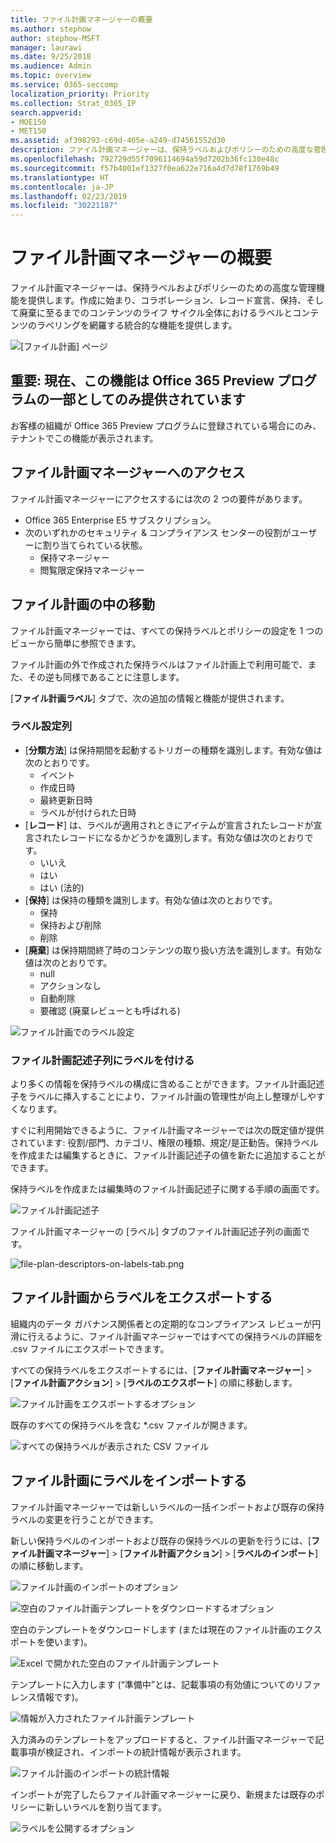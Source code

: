 ```yaml
---
title: ファイル計画マネージャーの概要
ms.author: stephow
author: stephow-MSFT
manager: laurawi
ms.date: 9/25/2018
ms.audience: Admin
ms.topic: overview
ms.service: O365-seccomp
localization_priority: Priority
ms.collection: Strat_O365_IP
search.appverid:
- MOE150
- MET150
ms.assetid: af398293-c69d-465e-a249-d74561552d30
description: ファイル計画マネージャーは、保持ラベルおよびポリシーのための高度な管理機能を提供します。作成に始まり、コラボレーション、レコード宣言、保持、そして廃棄に至るまでのコンテンツのライフ サイクル全体におけるラベルとコンテンツのラベリングを網羅する統合的な機能を提供します。
ms.openlocfilehash: 792729d55f7096114694a59d7202b36fc130e48c
ms.sourcegitcommit: f57b4001ef1327f0ea622e716a4d7d78f1769b49
ms.translationtype: HT
ms.contentlocale: ja-JP
ms.lasthandoff: 02/23/2019
ms.locfileid: "30221187"
---
```

# <a name="overview-of-file-plan-manager"></a>ファイル計画マネージャーの概要

ファイル計画マネージャーは、保持ラベルおよびポリシーのための高度な管理機能を提供します。作成に始まり、コラボレーション、レコード宣言、保持、そして廃棄に至るまでのコンテンツのライフ サイクル全体におけるラベルとコンテンツのラベリングを網羅する統合的な機能を提供します。

![[ファイル計画] ページ](media/file-plan-page.png)

## <a name="important-this-feature-is-currently-available-only-as-part-of-the-office-365-preview-program"></a>重要: 現在、この機能は Office 365 Preview プログラムの一部としてのみ提供されています

お客様の組織が Office 365 Preview プログラムに登録されている場合にのみ、テナントでこの機能が表示されます。

## <a name="accessing-file-plan-manager"></a>ファイル計画マネージャーへのアクセス

ファイル計画マネージャーにアクセスするには次の 2 つの要件があります。
- Office 365 Enterprise E5 サブスクリプション。
- 次のいずれかのセキュリティ &amp; コンプライアンス センターの役割がユーザーに割り当てられている状態。 
    - 保持マネージャー
    - 閲覧限定保持マネージャー

## <a name="navigating-your-file-plan"></a>ファイル計画の中の移動

ファイル計画マネージャーでは、すべての保持ラベルとポリシーの設定を 1 つのビューから簡単に参照できます。

ファイル計画の外で作成された保持ラベルはファイル計画上で利用可能で、また、その逆も同様であることに注意します。

[**ファイル計画ラベル**] タブで、次の追加の情報と機能が提供されます。

### <a name="label-settings-columns"></a>ラベル設定列
 
- [**分類方法**] は保持期間を起動するトリガーの種類を識別します。有効な値は次のとおりです。 
    - イベント
    - 作成日時
    - 最終更新日時
    - ラベルが付けられた日時
- [**レコード**] は、ラベルが適用されときにアイテムが宣言されたレコードが宣言されたレコードになるかどうかを識別します。有効な値は次のとおりです。
    - いいえ
    - はい
    - はい (法的)
- [**保持**] は保持の種類を識別します。有効な値は次のとおりです。
    - 保持
    - 保持および削除
    - 削除
- [**廃棄**] は保持期間終了時のコンテンツの取り扱い方法を識別します。有効な値は次のとおりです。 
    - null
    - アクションなし
    - 自動削除
    - 要確認 (廃棄レビューとも呼ばれる)

![ファイル計画でのラベル設定](media/file-plan-label-columns.png)

### <a name="label-file-plan-descriptors-columns"></a>ファイル計画記述子列にラベルを付ける

より多くの情報を保持ラベルの構成に含めることができます。ファイル計画記述子をラベルに挿入することにより、ファイル計画の管理性が向上し整理がしやすくなります。

すぐに利用開始できるように、ファイル計画マネージャーでは次の既定値が提供されています: 役割/部門、カテゴリ、権限の種類、規定/是正勧告。保持ラベルを作成または編集するときに、ファイル計画記述子の値を新たに追加することができます。

保持ラベルを作成または編集時のファイル計画記述子に関する手順の画面です。

![ファイル計画記述子](media/file-plan-descriptors.png)

ファイル計画マネージャーの [ラベル] タブのファイル計画記述子列の画面です。

![file-plan-descriptors-on-labels-tab.png](media/file-plan-descriptors-on-labels-tab.png)

## <a name="export-labels-out-of-your-file-plan"></a>ファイル計画からラベルをエクスポートする

組織内のデータ ガバナンス関係者との定期的なコンプライアンス レビューが円滑に行えるように、ファイル計画マネージャーではすべての保持ラベルの詳細を .csv ファイルにエクスポートできます。

すべての保持ラベルをエクスポートするには、[**ファイル計画マネージャー**] \> [**ファイル計画アクション**] \> [**ラベルのエクスポート**] の順に移動します。

![ファイル計画をエクスポートするオプション](media/file-plan-export-labels-option.png)

既存のすべての保持ラベルを含む *.csv ファイルが開きます。

![すべての保持ラベルが表示された CSV ファイル](media/file-plan-csv-file.png)

## <a name="import-labels-into-your-file-plan"></a>ファイル計画にラベルをインポートする

ファイル計画マネージャーでは新しいラベルの一括インポートおよび既存の保持ラベルの変更を行うことができます。

新しい保持ラベルのインポートおよび既存の保持ラベルの更新を行うには、[**ファイル計画マネージャー**] \> [**ファイル計画アクション**] \> [**ラベルのインポート**] の順に移動します。

![ファイル計画のインポートのオプション](media/file-plan-import-labels-option.png)

![空白のファイル計画テンプレートをダウンロードするオプション](media/file-plan-blank-template-option.png)

空白のテンプレートをダウンロードします (または現在のファイル計画のエクスポートを使います)。

![Excel で開かれた空白のファイル計画テンプレート](media/file-plan-blank-template.png)

テンプレートに入力します (“準備中”とは、記載事項の有効値についてのリファレンス情報です)。

![情報が入力されたファイル計画テンプレート](media/file-plan-filled-out-template.png)

入力済みのテンプレートをアップロードすると、ファイル計画マネージャーで記載事項が検証され、インポートの統計情報が表示されます。

![ファイル計画のインポートの統計情報](media/file-plan-import-statistics.png)

インポートが完了したらファイル計画マネージャーに戻り、新規または既存のポリシーに新しいラベルを割り当てます。

![ラベルを公開するオプション](media/file-plan-publish-labels-option.png)

